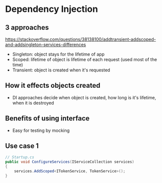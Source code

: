 # Dependency Injection

## 3 approaches
https://stackoverflow.com/questions/38138100/addtransient-addscoped-and-addsingleton-services-differences
* Singleton: object stays for the lifetime of app
* Scoped: lifetime of object is lifetime of each request (used most of the time)
* Transient: object is created when it's requested

## How it effects objects created
- DI approaches decide when object is created, how long is it's lifetime, when it is destroyed

## Benefits of using interface
- Easy for testing by mocking

## Use case 1
```csharp
// Startup.cs
public void ConfigureServices(IServiceCollection services)
{
    services.AddScoped<ITokenService, TokenService>();
}   
```
